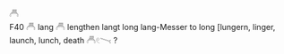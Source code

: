 𓄫  
F40 𓄫 lang  𓄫 lengthen langt long lang-Messer to long [lungern, linger, launch, lunch, death 𓄫𓏲𓏱 ?  